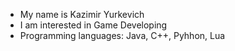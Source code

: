 - My name is Kazimir Yurkevich
- I am interested in Game Developing
- Programming languages: Java, C++, Pyhhon, Lua
